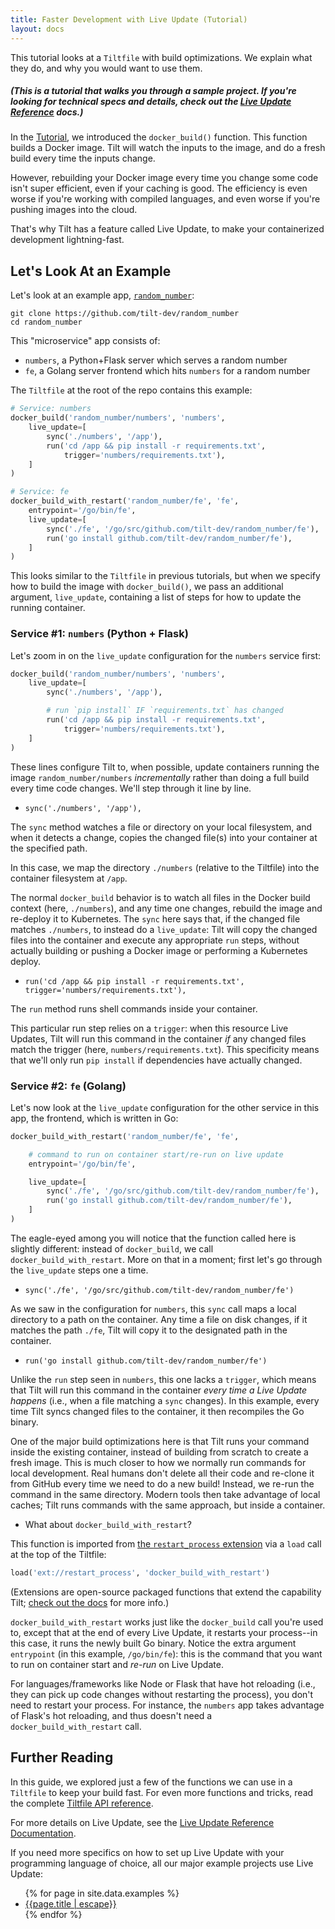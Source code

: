 ```yaml
---
title: Faster Development with Live Update (Tutorial)
layout: docs
---
```

This tutorial looks at a `Tiltfile` with build optimizations.
We explain what they do, and why you would want to use them.

##### (This is a tutorial that walks you through a sample project. If you're looking for technical specs and details, check out the [Live Update Reference](live_update_reference.html) docs.)

In the [Tutorial](tutorial.html), we introduced the `docker_build()` function.
This function builds a Docker image. Tilt will watch the inputs to the
image, and do a fresh build every time the inputs change.

However, rebuilding your Docker image every time you change some code isn't super efficient, even if your caching is good. The efficiency is even worse if you're working with compiled languages, and even worse if you're pushing images into the cloud.

That's why Tilt has a feature called Live Update, to make your containerized
development lightning-fast.

## Let's Look At an Example
Let's look at an example app, [`random_number`](https://github.com/tilt-dev/random_number):

```
git clone https://github.com/tilt-dev/random_number
cd random_number
```

This "microservice" app consists of:
* `numbers`, a Python+Flask server which serves a random number
* `fe`, a Golang server frontend which hits `numbers` for a random number


The `Tiltfile` at the root of the repo contains this example:

```python
# Service: numbers
docker_build('random_number/numbers', 'numbers',
    live_update=[
        sync('./numbers', '/app'),
        run('cd /app && pip install -r requirements.txt',
            trigger='numbers/requirements.txt'),
    ]
)

# Service: fe
docker_build_with_restart('random_number/fe', 'fe',
    entrypoint='/go/bin/fe',
    live_update=[
        sync('./fe', '/go/src/github.com/tilt-dev/random_number/fe'),
        run('go install github.com/tilt-dev/random_number/fe'),
    ]
)
```

This looks similar to the `Tiltfile` in previous tutorials, but when we specify
how to build the image with `docker_build()`, we pass an additional argument,
`live_update`, containing a list of steps for how to update the running container.

### Service #1: `numbers` (Python + Flask)
Let's zoom in on the `live_update` configuration for the `numbers` service first:


```python
docker_build('random_number/numbers', 'numbers',
    live_update=[
        sync('./numbers', '/app'),

        # run `pip install` IF `requirements.txt` has changed
        run('cd /app && pip install -r requirements.txt',
            trigger='numbers/requirements.txt'),
    ]
)
```

These lines configure Tilt to, when possible, update containers running the image `random_number/numbers`
 _incrementally_ rather than doing a full build every time code changes. We'll step through it line by line.

* `sync('./numbers', '/app'),`

The `sync` method watches a file or directory on your local filesystem, and when it detects a change, copies the changed file(s) into your container at the specified path.

In this case, we map the directory `./numbers` (relative to the Tiltfile) into
the container filesystem at `/app`.

The normal `docker_build` behavior is to watch all files in the Docker build context (here, `./numbers`),
and any time one changes, rebuild the image and re-deploy it to Kubernetes. The `sync` here says that, if
the changed file matches `./numbers`, to instead do a `live_update`: Tilt will copy
the changed files into the container and execute any appropriate `run`
steps, without actually building or pushing a Docker image or performing a Kubernetes deploy.

* `run('cd /app && pip install -r requirements.txt', trigger='numbers/requirements.txt'),`

The `run` method runs shell commands inside your container.

This particular run step relies on a `trigger`: when this resource Live Updates, Tilt will
run this command in the container _if_ any changed files match the trigger (here,
`numbers/requirements.txt`). This specificity means that we'll only run `pip install` if
dependencies have actually changed.

### Service #2: `fe` (Golang)
Let's now look at the `live_update` configuration for the other service in this app, the frontend, which is written in Go:
```python
docker_build_with_restart('random_number/fe', 'fe',

    # command to run on container start/re-run on live update
    entrypoint='/go/bin/fe',

    live_update=[
        sync('./fe', '/go/src/github.com/tilt-dev/random_number/fe'),
        run('go install github.com/tilt-dev/random_number/fe'),
    ]
)
```
The eagle-eyed among you will notice that the function called here is slightly different: instead of `docker_build`, we call `docker_build_with_restart`. More on that in a moment; first let's go through the `live_update` steps one a time.

* `sync('./fe', '/go/src/github.com/tilt-dev/random_number/fe')`

As we saw in the configuration for `numbers`, this `sync` call maps a local directory to a path on the container. Any time a file on disk changes, if it matches the path `./fe`, Tilt will copy it to the designated path in the container.

* `run('go install github.com/tilt-dev/random_number/fe')`

Unlike the `run` step seen in `numbers`, this one lacks a `trigger`, which means that Tilt will run this command in the container _every time a Live Update happens_ (i.e., when a file matching a `sync` changes). In this example, every time Tilt syncs changed files to the container, it then recompiles the Go binary.

One of the major build optimizations here is that Tilt runs your command inside the existing
container, instead of building from scratch to create a fresh image. This is much closer to how
we normally run commands for local development. Real humans don't delete all their code and
re-clone it from GitHub every time we need to do a new build! Instead, we re-run the command in
the same directory. Modern tools then take advantage of local caches; Tilt runs commands with
the same approach, but inside a container.

* What about `docker_build_with_restart`?

This function is imported from
[the `restart_process` extension](https://github.com/tilt-dev/tilt-extensions/tree/restart_proc_custom_build/restart_process)
via a `load` call at the top of the Tiltfile:
```python
load('ext://restart_process', 'docker_build_with_restart')
```

(Extensions are open-source packaged functions that extend the capability Tilt;
[check out the docs](extensions.html) for more info.)

`docker_build_with_restart` works just like the `docker_build` call you're used to, except that at the end of every Live Update, it restarts your process--in this case, it runs the newly built Go
binary. Notice the extra argument `entrypoint` (in this example, `/go/bin/fe`): this is the command
that you want to run on container start and _re-run_ on Live Update.

For languages/frameworks like Node or Flask that have hot reloading (i.e., they can pick up code
changes without restarting the process), you don't need to restart your process. For instance, the
`numbers` app takes advantage of Flask's hot reloading, and thus doesn't need a `docker_build_with_restart` call.

## Further Reading
In this guide, we explored just a few of the functions we can use in a `Tiltfile`
to keep your build fast. For even more functions and tricks,
read the complete [Tiltfile API reference](api.html).

For more details on Live Update, see the [Live Update Reference Documentation](live_update_reference.html).

If you need more specifics on how to set up Live Update with your programming
language of choice, all our major example projects use Live Update:

<ul>
  {% for page in site.data.examples %}
    <li><a href="/{{page.href | escape}}">{{page.title | escape}}</a></li>
  {% endfor %}
</ul>


